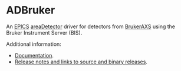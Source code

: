 ADBruker
===========
An 
[EPICS](http://www.aps.anl.gov/epics/) 
[areaDetector](http://cars.uchicago.edu/software/epics/areaDetector.html) 
driver for detectors from 
[BrukerAXS](http://www.bruker-axs.com)
using the Bruker Instrument Server (BIS).

Additional information:
* [Documentation](http://cars.uchicago.edu/software/epics/BrukerDoc.html).
* [Release notes and links to source and binary releases](RELEASE.md).
